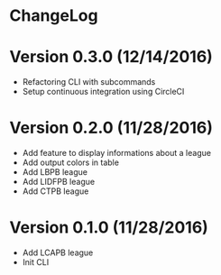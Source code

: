 ChangeLog
==============

# Version 0.3.0 (12/14/2016)

- Refactoring CLI with subcommands
- Setup continuous integration using CircleCI

# Version 0.2.0 (11/28/2016)

- Add feature to display informations about a league
- Add output colors in table
- Add LBPB league
- Add LIDFPB league
- Add CTPB league

# Version 0.1.0 (11/28/2016)

- Add LCAPB league
- Init CLI
